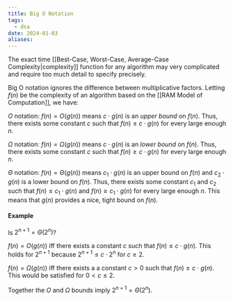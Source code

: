 ```yaml
---
title: Big O Notation
tags:
  - dsa
date: 2024-01-03
aliases:
---
```

The exact time [[Best-Case, Worst-Case, Average-Case Complexity|complexity]] function for any algorithm may very complicated and require too much detail to specify precisely. 

Big O notation ignores the difference between multiplicative factors. Letting $f(n)$ be the complexity of an algorithm based on the [[RAM Model of Computation]], we have:

$O$ notation: $f(n)=O(g(n))$ means $c\cdot g(n)$ is an *upper bound* on $f(n)$. Thus, there exists some constant $c$ such that $f(n)\leq c\cdot g(n)$ for every large enough $n$.

$\Omega$ notation: $f(n) = \Omega(g(n))$ means $c\cdot g(n)$ is an *lower bound*  on $f(n)$. Thus, there exists some constant $c$ such that $f(n)\geq c\cdot g(n)$ for every large enough $n$.

$\Theta$ notation: $f(n) = \Theta(g(n))$ means $c_{1}\cdot g(n)$ is an upper bound on $f(n)$ and $c_{2}\cdot g(n)$ is a lower bound on $f(n)$. Thus, there exists some constant $c_{1}$ and $c_{2}$ such that $f(n)\leq c_{1}\cdot g(n)$ and $f(n)\geq c_{1}\cdot g(n)$ for every large enough $n$. This means that $g(n)$ provides a nice, tight bound on $f(n)$.

#### Example
Is $2^{n+1} = \Theta(2^{n})$?

$f(n) = O(g(n))$ iff there exists a constant $c$ such that $f(n)\leq c\cdot g(n)$. This holds for $2^{n+1}$ because $2^{n+1} \leq c\cdot 2^{n}$ for $c \geq 2$.

$f(n) = \Omega(g(n))$ iff there exists a a constant $c>0$ such that $f(n) \geq c\cdot g(n)$. This would be satisfied for $0 < c\leq 2$.

Together the $O$ and $\Omega$ bounds imply $2^{n+1}=\Theta(2^{n})$.